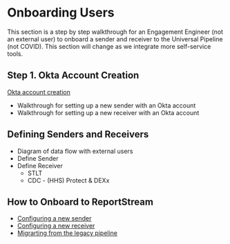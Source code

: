 # Onboarding Users

This section is a step by step walkthrough for an Engagement Engineer (not an external user) to onboard a sender and receiver to the Universal Pipeline (not COVID). This section will change as we integrate more self-service tools.

## Step 1. Okta Account Creation

[Okta account creation](./okta-account-creation.md)
- Walkthrough for setting up a new sender with an Okta account
- Walkthrough for setting up a new receiver with an Okta account

## Defining Senders and Receivers

- Diagram of data flow with external users
- Define Sender
- Define Receiver
  - STLT
  - CDC - (HHS) Protect & DEXx

## How to Onboard to ReportStream

- [Configuring a new sender](./senders.md)
- [Configuring a new receiver](./receivers.md)
- [Migrarting from the legacy pipeline](./migration.md)